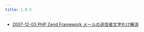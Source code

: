 ```yaml
---
title: 1.0.3
---
```



- [2007-12-03 PHP Zend Framework メールの送信者文字化け解消](./../../../../../d/2007/12/03/PHP_Zend_Framework_メールの送信者文字化け解消.md)




